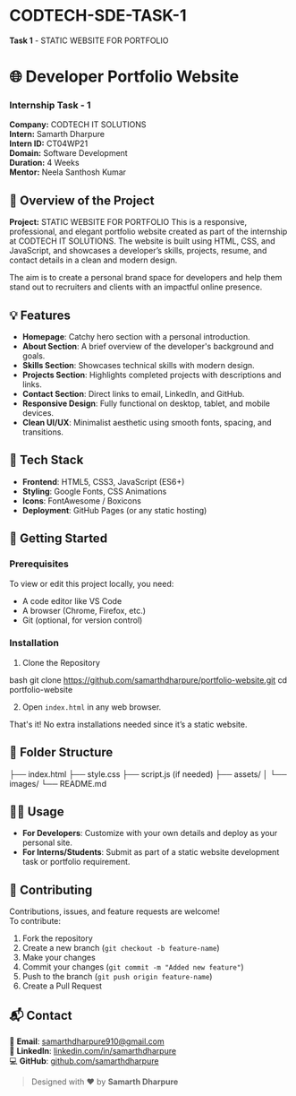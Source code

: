 # CODTECH-SDE-TASK-1
**Task 1** - STATIC WEBSITE FOR PORTFOLIO

# 🌐 Developer Portfolio Website

### Internship Task - 1  
**Company:** CODTECH IT SOLUTIONS  
**Intern:** Samarth Dharpure  
**Intern ID:** CT04WP21  
**Domain:** Software Development  
**Duration:** 4 Weeks  
**Mentor:** Neela Santhosh Kumar

## 📌 Overview of the Project

**Project:** STATIC WEBSITE FOR PORTFOLIO
This is a responsive, professional, and elegant portfolio website created as part of the internship at CODTECH IT SOLUTIONS. The website is built using HTML, CSS, and JavaScript, and showcases a developer’s skills, projects, resume, and contact details in a clean and modern design.

The aim is to create a personal brand space for developers and help them stand out to recruiters and clients with an impactful online presence.

## 💡 Features

- **Homepage**: Catchy hero section with a personal introduction.
- **About Section**: A brief overview of the developer's background and goals.
- **Skills Section**: Showcases technical skills with modern design.
- **Projects Section**: Highlights completed projects with descriptions and links.
- **Contact Section**: Direct links to email, LinkedIn, and GitHub.
- **Responsive Design**: Fully functional on desktop, tablet, and mobile devices.
- **Clean UI/UX**: Minimalist aesthetic using smooth fonts, spacing, and transitions.

## 🧰 Tech Stack

- **Frontend**: HTML5, CSS3, JavaScript (ES6+)
- **Styling**: Google Fonts, CSS Animations
- **Icons**: FontAwesome / Boxicons
- **Deployment**: GitHub Pages (or any static hosting)

## 🚀 Getting Started

### Prerequisites
To view or edit this project locally, you need:

- A code editor like VS Code
- A browser (Chrome, Firefox, etc.)
- Git (optional, for version control)

### Installation

1. Clone the Repository

bash
git clone https://github.com/samarthdharpure/portfolio-website.git
cd portfolio-website

2. Open `index.html` in any web browser.

That's it! No extra installations needed since it’s a static website.

## 📂 Folder Structure

├── index.html
├── style.css
├── script.js (if needed)
├── assets/
│   └── images/
└── README.md

## 🧑‍💻 Usage

- **For Developers**: Customize with your own details and deploy as your personal site.
- **For Interns/Students**: Submit as part of a static website development task or portfolio requirement.

## 🤝 Contributing

Contributions, issues, and feature requests are welcome!  
To contribute:

1. Fork the repository  
2. Create a new branch (`git checkout -b feature-name`)  
3. Make your changes  
4. Commit your changes (`git commit -m "Added new feature"`)  
5. Push to the branch (`git push origin feature-name`)  
6. Create a Pull Request

## 📬 Contact

📧 **Email**: [samarthdharpure910@gmail.com](mailto:samarthdharpure910@gmail.com)  
💼 **LinkedIn**: [linkedin.com/in/samarthdharpure](https://linkedin.com/in/samarthdharpure)  
💻 **GitHub**: [github.com/samarthdharpure](https://github.com/samarthdharpure)

> Designed with ❤️ by **Samarth Dharpure**
